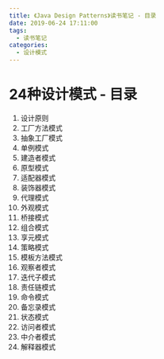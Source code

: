 ```yaml
---
title: 《Java Design Patterns》读书笔记 - 目录
date: 2019-06-24 17:11:00
tags: 
  - 读书笔记
categories:
  - 设计模式
---
```


# 24种设计模式 - 目录

1. 设计原则
2. 工厂方法模式
3. 抽象工厂模式
4. 单例模式
5. 建造者模式
6. 原型模式
7. 适配器模式
8. 装饰器模式
9. 代理模式
10. 外观模式
11. 桥接模式
12. 组合模式
13. 享元模式
14. 策略模式
15. 模板方法模式
16. 观察者模式
17. 迭代子模式
18. 责任链模式
19. 命令模式
20. 备忘录模式
21. 状态模式
22. 访问者模式
23. 中介者模式
24. 解释器模式
